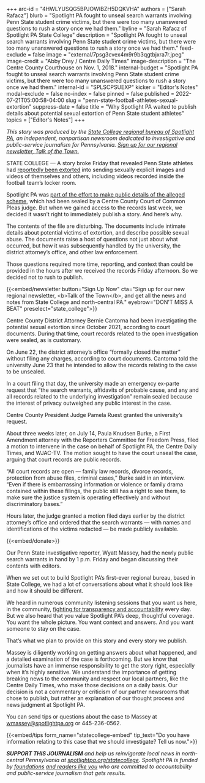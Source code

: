 +++
arc-id = "4HWLYUSQG5BPJOWIBZH5DQKVHA"
authors = ["Sarah Rafacz"]
blurb = "Spotlight PA fought to unseal search warrants involving Penn State student crime victims, but there were too many unanswered questions to rush a story once we had them."
byline = "Sarah Rafacz of Spotlight PA State College"
description = "Spotlight PA fought to unseal search warrants involving Penn State student crime victims, but there were too many unanswered questions to rush a story once we had them."
feed-exclude = false
image = "external/7psg3cvex4m9r9b3qgtbjxra7r.jpeg"
image-credit = "Abby Drey / Centre Daily Times"
image-description = "The Centre County Courthouse on Nov. 1, 2018."
internal-budget = "Spotlight PA fought to unseal search warrants involving Penn State student crime victims, but there were too many unanswered questions to rush a story once we had them."
internal-id = "SPLSCPSUEXP"
kicker = "Editor's Notes"
modal-exclude = false
no-index = false
pinned = false
published = 2022-07-21T05:00:58-04:00
slug = "penn-state-football-athletes-sexual-extortion"
suppress-date = false
title = "Why Spotlight PA waited to publish details about potential sexual extortion of Penn State student athletes"
topics = ["Editor's Notes"]
+++

<i>This story was produced by the </i><a href="https://www.spotlightpa.org/statecollege"><i>State College regional bureau of Spotlight PA</i></a><i>, an independent, nonpartisan newsroom dedicated to investigative and public-service journalism for Pennsylvania. </i><a href="https://www.spotlightpa.org/newsletters/talkofthetown"><i>Sign up for our regional newsletter, Talk of the Town.</i></a>

STATE COLLEGE — A story broke Friday that revealed Penn State athletes had <a href="https://www.centredaily.com/news/local/education/penn-state/article262549167.html">reportedly been extorted</a> into sending sexually explicit images and videos of themselves and others, including videos recorded inside the football team’s locker room.

Spotlight PA was <a href="https://www.spotlightpa.org/statecollege/2022/07/centre-county-court-penn-state-search-warrants/">part of the effort to make public details of the alleged scheme</a>, which had been sealed by a Centre County Court of Common Pleas judge. But when we gained access to the records last week, we decided it wasn’t right to immediately publish a story. And here’s why.

The contents of the file are disturbing. The documents include intimate details about potential victims of extortion, and describe possible sexual abuse. The documents raise a host of questions not just about what occurred, but how it was subsequently handled by the university, the district attorney’s office, and other law enforcement.

Those questions required more time, reporting, and context than could be provided in the hours after we received the records Friday afternoon. So we decided not to rush to publish.

{{<embed/newsletter button="Sign Up Now" cta="Sign up for our new regional newsletter, &lt;b&gt;Talk of the Town&lt;/b&gt;, and get all the news and notes from State College and north-central PA." eyebrow="DON&#39;T MISS A BEAT" preselect="state_college">}}

Centre County District Attorney Bernie Cantorna had been investigating the potential sexual extortion since October 2021, according to court documents. During that time, court records related to the open investigation were sealed, as is customary.

On June 22, the district attorney’s office “formally closed the matter” without filing any charges, according to court documents. Cantorna told the university June 23 that he intended to allow the records relating to the case to be unsealed.

In a court filing that day, the university made an emergency ex-parte request that “the search warrants, affidavits of probable cause, and any and all records related to the underlying investigation” remain sealed because the interest of privacy outweighed any public interest in the case.

Centre County President Judge Pamela Ruest granted the university’s request.

About three weeks later, on July 14, Paula Knudsen Burke, a First Amendment attorney with the Reporters Committee for Freedom Press, filed a motion to intervene in the case on behalf of Spotlight PA, the Centre Daily Times, and WJAC-TV. The motion sought to have the court unseal the case, arguing that court records are public records.

“All court records are open — family law records, divorce records, protection from abuse files, criminal cases,” Burke said in an interview. “Even if there is embarrassing information or violence or family drama contained within these filings, the public still has a right to see them, to make sure the justice system is operating effectively and without discriminatory bases.”

Hours later, the judge granted a motion filed days earlier by the district attorney’s office and ordered that the search warrants — with names and identifications of the victims redacted — be made publicly available.

{{<embed/donate>}}

Our Penn State investigative reporter, Wyatt Massey, had the newly public search warrants in hand by 1 p.m. Friday and began discussing their contents with editors.

When we set out to build Spotlight PA’s first-ever regional bureau, based in State College, we had a lot of conversations about what it should look like and how it should be different.

We heard in numerous community listening sessions that you want us here, in the community, <a href="https://www.spotlightpa.org/statecollege/2022/07/centre-county-transparency-public-records/">fighting for transparency and accountability</a> every day. But we also heard that you value Spotlight PA’s deep, thoughtful coverage. You want the whole picture. You want context and answers. And you want someone to stay on the case.

That’s what we plan to provide on this story and every story we publish.

Massey is diligently working on getting answers about what happened, and a detailed examination of the case is forthcoming. But we know that journalists have an immense responsibility to get the story right, especially when it’s highly sensitive. We understand the importance of getting breaking news to the community and respect our local partners, like the Centre Daily Times, who make those decisions on a daily basis. Our decision is not a commentary or criticism of our partner newsrooms that chose to publish, but rather an explanation of our thought process and news judgment at Spotlight PA.

You can send tips or questions about the case to Massey at <a href="mailto:wmassey@spotlightpa.org">wmassey@spotlightpa.org</a> or 445-236-0562.

{{<embed/tips form_name="statecollege-embed" tip_text="Do you have information relating to this case that we should investigate? Tell us now.">}}

<i><b>SUPPORT THIS JOURNALISM</b></i><i> and help us reinvigorate local news in north-central Pennsylvania at </i><a href="/donate?campaign=701Dn000000Ygq1IAC&utm_source=www.spotlightpa.org&utm_medium=statecollege:section&utm_campaign=statecollege:main"><i>spotlightpa.org/statecollege</i></a><i>. Spotlight PA is funded by </i><a href="https://www.spotlightpa.org/support"><i>foundations</i></a><i> </i><a href="https://www.spotlightpa.org/support"><i>and readers like you</i></a><i> who are committed to accountability and public-service journalism that gets results.</i>
